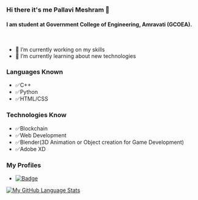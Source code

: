 ### Hi there it's me Pallavi Meshram 👋
#### I am student at Government College of Engineering, Amravati (GCOEA).
<br>

- 🔭 I’m currently working on my skills 
- 🌱 I’m currently learning about new technologies


### Languages Known
- ✅C++
- ✅Python
- ✅HTML/CSS

### Technologies Know
- ✅Blockchain
- ✅Web Development
- ✅Blender(3D Animation or Object creation for Game Development)
- ✅Adobe XD

### My Profiles
- [![Badge](https://cp-logo.vercel.app/codeforces/palli)](https://codeforces.com/profile/Palli)

[![My GitHub Language Stats](https://github-readme-stats.vercel.app/api/top-langs/?username=PallaviMeshram&langs_count=5&theme=tokyonight)]()

